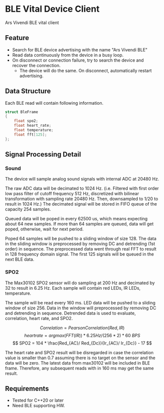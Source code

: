 # BLE Vital Device Client
Ars Vivendi BLE vital client

## Feature
- Search for BLE device advertising with the name "Ars Vivendi BLE"
- Read data continuously from the device in a busy loop.
- On disconnect or connection failure, try to search the device and recover the connection.
  - The device will do the same. On disconnect, automatically restart advertising.

## Data Structure
Each BLE read will contain following information.
```cpp
struct BleFrame
{
    float spo2;
    float heart_rate;
    float temperature;
    float fft[125];
};
```

## Signal Processing Detail
### Sound
The device will sample analog sound signals with internal ADC at 20480 Hz.

The raw ADC data will be decimated to 1024 Hz. (i.e. Filtered with first order low pass filter of cutoff frequency 512 Hz, discretized with bilinear transformation with sampling rate 20480 Hz. Then, downsampled to 1/20 to result in 1024 Hz.) The decimated signal will be stored in FIFO queue of the capacity 254 samples.

Queued data will be poped in every 62500 us, which means expecting about 64 new samples. If more than 64 samples are queued, data will get poped, otherwise, wait for next period.

Poped 64 samples will be pushed to a sliding window of size 128. The data in the sliding window is preprocessed by removing DC and detrending (1st order) in sequence. The preprocessed data went through real FFT to result in 128 frequency domain signal. The first 125 signals will be queued in the next BLE data. 

### SPO2
The Max30102 SPO2 sensor will do sampling at 200 Hz and decimated by 32 to result in 6.25 Hz. Each sample will contain red LEDs, IR LEDs, temperature. 

The sample will be read every 160 ms. LED data will be pushed to a sliding window of size 256. Data in the window will preprocessed by removing DC and detrending in sequence. Detrended data is used to evaluate, correlation, heart rate, and SPO2.

$$ Correlation = Pearson Correlation (Red, IR) $$
$$ heart rate = argmax(FFT (IR)) * 6.25 Hz / (256 * 2) * 60 \ BPS $$
$$ SPO2 = 104 * \frac{Red_{AC}/ Red_{Dc}}{Ir_{AC}/ Ir_{Dc}} - 17 $$

The heart rate and SPO2 result will be disregarded in case the correlation value is smaller than 0.7 assuming there is no target on the sensor and the data will be zero. The latest data from max30102 will be included in BLE frame. Therefore, any subsequent reads with in 160 ms may get the same result. 

## Requirements 
- Tested for C++20 or later
- Need BLE supporting HW. 